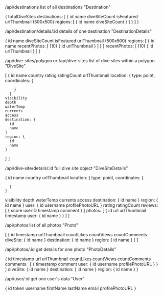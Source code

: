 /api/destinations
list of all destinations 
"Destination"

{
  totalDiveSites
  destinations: [
    {
      id
      name
      diveSiteCount
      isFeatured
      urlThumbnail (500x500)
      regions: [
        {
          id
          name
          diveSiteCount
        }
      ]
    }
  ]
}

/api/destination/details/:id
details of one destination
"DestinationDetails"

{
  id
  name
  diveSiteCount
  isFeatured
  urlThumbnail (500x500)
  regions: [
    {
      id
      name
      recentPhotos: [  (10)
        {
          id
          urlThumbnail
        }
      ]
    }
  ]
  recentPhotos: [  (10)
    {
      id
      urlThumbnail
    }
  ]
}

/api/dive-sites/polygon or /api/dive-sites
list of dive sites within a polygon
"DiveSite"

[
  {
    id
    name
    country
    rating
    ratingCount
    urlThumbnail
    location: {
        type: point,
        coordinates: {
          
        }
      }
    visibility
    depth
    waterTemp
    currents
    access
    destination: {
      id
      name
    }
    region: {
      id
      name
    }
  }
]

/api/dive-site/details/:id
full dive site object
"DiveSiteDetails"

{
  id
  name
  country
  urlThumbnail
  location: {
      type: point,
      coordinates: {
        
      }
    }
  visibility
  depth
  waterTemp
  currents
  access
  destination: {
    id
    name
  }
  region: {
    id
    name
  }
  user: {
    id
    username
    profilePhotoURL
  }
  rating
  ratingCount
  reviews: [
    {
      score
      userID
      timestamp
      comment
    }
  ]
  photos: [
    {
      id
      url
      urlThumbnail
      timestamp
      user: {
        id
        name
      }
    }
  ]
}

/api/photos
list of all photos
"Photo"

[
  {
    id
    timestamp
    urlThumbnail
    countLikes
    countViews
    countComments
    diveSite: {
      id
      name
    }
    destination: {
      id
      name
    }
    region: {
      id
      name
    }
  }
]

/api/photos/:id
get details for one photo
"PhotoDetails"

{
  id
  timestamp
  url
  urlThumbnail
  countLikes
  countViews
  countComments
  comments : [
    {
      timestamp
      comment
      user: {
        id
        username
        profilePhotoURL
      }
    }
  ]
  diveSite: {
    id
    name
  }
  destination: {
    id
    name
  }
  region: {
    id
    name
  }
}


/api/user/:id
get one user's data
"User"

{
  id
  token
  username
  firstName
  lastName
  email
  profilePhotoURL
}